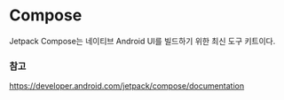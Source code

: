 # Compose 
Jetpack Compose는 네이티브 Android UI를 빌드하기 위한 최신 도구 키트이다.


### 참고
https://developer.android.com/jetpack/compose/documentation      
